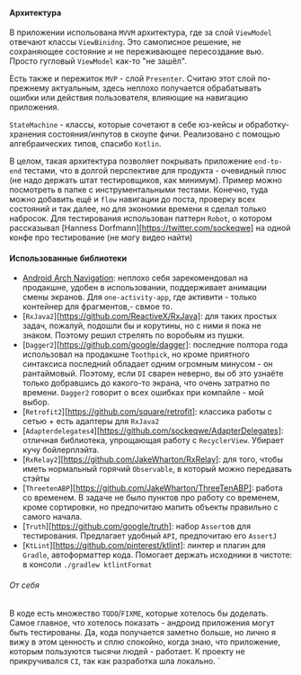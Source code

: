 #### Архитектура
В приложении испольована `MVVM` архитектура, где за слой `ViewModel` отвечают классы `ViewBinidng`.
Это самописное решение, не сохраняющее состояние и не переживающее пересоздание вью. Просто гугловый `ViewModel` как-то "не зашёл".

Есть также и пережиток `MVP` - слой `Presenter`. Считаю этот слой по-прежнему актуальным, здесь неплохо получается обрабатывать ошибки или действия пользователя, влияющие на навигацию приложения.

`StateMachine` - классы, которые сочетают в себе юз-кейсы и обработку-хранения состояния/инпутов в скоупе фичи. Реализовано с помощью алгебраических типов, спасибо `Kotlin`. 

В целом, такая архитектура позволяет покрывать приложение `end-to-end` тестами, что в долгой перспективе для продукта - очевидный плюс (не надо держать штат тестировщиков, как минимум). Пример можно посмотреть в папке с инструментальными тестами. Конечно, туда можно добавить ещё и `flow` навигации до поста, проверку всех состояний и так далее, но для экономии времени я сделал только набросок.
Для тестирования использован паттерн `Robot`, о котором рассказывал [Hanness Dorfmann][https://twitter.com/sockeqwe] на одной конфе про тестирование (не могу видео найти)

#### Использованные библиотеки
- [Android Arch Navigation](https://developer.android.com/guide/navigation/): неплохо себя зарекомендовал на продакшне, удобен в использовании, поддерживает анимации смены экранов. Для `one-activity-app`, где активити - только контейнер для фрагментов,- свмое то.
- [`RxJava2`][https://github.com/ReactiveX/RxJava]: для таких простых задач, пожалуй, подошли бы и корутины, но с ними я пока не знаком. Поэтому решил стрелять по воробьям из пушки.
- [`Dagger2`][https://github.com/google/dagger]: последние полтора года использовал на продакшне `Toothpick`, но кроме приятного синтаксиса последний обладает одним огромным минусом - он рантаймовый. Поэтому, если `DI` сварен неверно, вы об это узнаёте только добравшись до какого-то экрана, что очень затратно по времени. `Dagger2` говорит о всех ошибках при компайле - мой выбор.
- [`Retrofit2`][https://github.com/square/retrofit]: классика работы с сетью + есть адаптеры для `RxJava2`
- [`Adapterdelegates4`][https://github.com/sockeqwe/AdapterDelegates]: отличная библиотека, упрощающая работу с `RecyclerView`. Убирает кучу бойлерплэйта.
- [`RxRelay2`][https://github.com/JakeWharton/RxRelay]: для того, чтобы иметь нормальный горячий `Observable`, в который можно передавать стэйты
- [`ThreetenABP`][https://github.com/JakeWharton/ThreeTenABP]: работа со временем. В задаче не было пунктов про работу со временем, кроме сортировки, но предпочитаю мапить объекты правильно с самого начала.
- [`Truth`][https://github.com/google/truth]: набор `Assert`ов для тестирования. Предлагает удобный `API`, предпочитаю его `AssertJ`
- [`KtLint`][https://github.com/pinterest/ktlint]: линтер и плагин для `Gradle`, автоформаттер кода. Помогает держать исходники в чистоте: в консоли `./gradlew ktlintFormat`

###### От себя
В коде есть множество `TODO`/`FIXME`, которые хотелось бы доделать. Самое главное, что хотелось показать - андроид приложения могут быть тестированы. Да, кода получается заметно больше, но лично я вижу в этом ценность и сплю спокойно, когда знаю, что приложение, которым пользуются тысячи людей - работает.
К проекту не прикручивался `CI`, так как разработка шла локально.
`